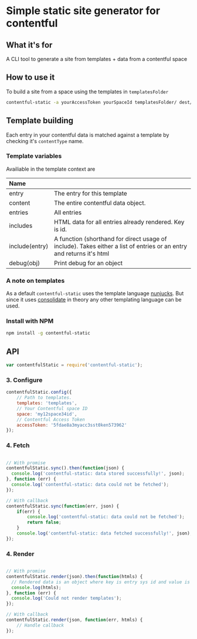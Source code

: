 # Simple static site generator for contentful #

## What it's for ##
A CLI tool to generate a site from templates + data from a contentful space

## How to use it ##

To build a site from a space using the templates in `templatesFolder`
```sh
contentful-static -a yourAccessToken yourSpaceId templatesFolder/ dest/
```

## Template building

Each entry in your contentful data is matched against a template by checking it's `contentType`
name.

### Template variables

Availiable in the template context are

| Name        |                                          |
|:------------|------------------------------------------|
| entry       | The entry for this template              |
| content     | The entire contentful data object.       |
| entries     | All entries                              |
| includes    | HTML data for all entries already rendered. Key is id. |
| include(entry)  | A function (shorthand for direct usage of include). Takes either a list of entries or an entry and returns it's html |
| debug(obj) | Print debug for an object |

### A note on templates
As a default `contentful-static` uses the template language [nunjucks](https://mozilla.github.io/nunjucks/).
But since it uses [consolidate](https://www.npmjs.com/package/consolidate) in theory any other
templating language can be used.

### Install with NPM ###

```sh
npm install -g contentful-static
```

## API

```js
var contentfulStatic = require('contentful-static');
```

### 3. Configure ###

```js
contentfulStatic.config({
    // Path to templates.
    templates: 'templates',
    // Your Contentful space ID
    space: 'my12space34id',
    // Contentful Access Token
    accessToken: '5fdae8a3myacc3sst0ken573962'
});
```

### 4. Fetch  ###

```js

// With promise
contentfulStatic.sync().then(function(json) {
  console.log('contentful-static: data stored successfully!', json);
}, function (err) {
  console.log('contentful-static: data could not be fetched');
});

// With callback
contentfulStatic.sync(function(err, json) {
    if(err) {
        console.log('contentful-static: data could not be fetched');
        return false;
    }
    console.log('contentful-static: data fetched successfully!', json);
});
```

### 4. Render  ###

```js

// With promise
contentfulStatic.render(json).then(function(htmls) {
  // Rendered data is an object where key is entry sys id and value is its HTML
  console.log(htmls);
}, function (err) {
  console.log('Could not render templates');
});

// With callback
contentfulStatic.render(json, function(err, htmls) {
    // Handle callback
});
```
